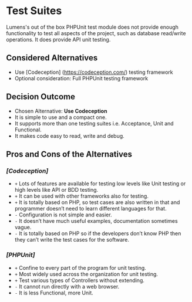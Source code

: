 # Test Suites

Lumens's out of the box PHPUnit test module does not provide enough functionality to test all aspects of the project, such as database read/write operations. It does provide API unit testing. 

## Considered Alternatives
* Use [Codeception] (https://codeception.com/) testing  framework
* Optional consideration: Full PHPUnit testing framework

## Decision Outcome

* Chosen Alternative: **Use Codeception**
* It is simple to use and a compact one.
* It supports more than one testing suites i.e. Acceptance, Unit and Functional.
* It makes code easy to read, write and debug.


## Pros and Cons of the Alternatives <!-- optional -->

### *[Codeception]*

* `+` Lots of features are available for testing low levels like Unit testing or high levels like API or BDD testing.
* `+` It can be used with other frameworks also for testing.
* `+` It is totally based on PHP, so test cases are also written in that and programmer doesn’t need to learn different languages for that.
* `-` Configuration is not simple and easier.
* `-` It doesn’t have much useful examples, documentation sometimes vague.
* `-` It is totally based on PHP so if the developers don’t know PHP then they can’t write the test cases for the software.


### *[PHPUnit]*

* `+` Confine to every part of the program for unit testing.
* `+` Most widely used across the organization for unit testing.
* `+` Test various types of Controllers without extending.
* `-` It cannot run directly with a web browser.
* `-` It is less Functional, more Unit.
 

